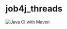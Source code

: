 # job4j_threads
[![Java CI with Maven](https://github.com/zkod/job4j_threads/actions/workflows/maven.yml/badge.svg)](https://github.com/zkod/job4j_threads/actions/workflows/maven.yml)
